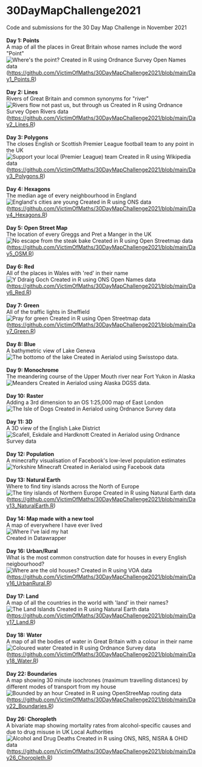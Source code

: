 # 30DayMapChallenge2021
Code and submissions for the 30 Day Map Challenge in November 2021
<br><br>
**Day 1: Points**
<br>
A map of all the places in Great Britain whose names include the word "Point"<br>
![Where's the point?](https://github.com/VictimOfMaths/30DayMapChallenge2021/blob/main/Day1_Points.png)
Created in R using Ordnance Survey Open Names data (https://github.com/VictimOfMaths/30DayMapChallenge2021/blob/main/Day1_Points.R)
<br><br>
**Day 2: Lines**
<br>
Rivers of Great Britain and common synonyms for "river"<br>
![Rivers flow not past us, but through us](https://github.com/VictimOfMaths/30DayMapChallenge2021/blob/main/Day2_Lines.png)
Created in R using Ordnance Survey Open Rivers data (https://github.com/VictimOfMaths/30DayMapChallenge2021/blob/main/Day2_Lines.R)
<br><br>
**Day 3: Polygons**
<br>
The closes English or Scottish Premier League football team to any point in the UK<br>
![Support your local (Premier League) team](https://github.com/VictimOfMaths/30DayMapChallenge2021/blob/main/Day3_Polygons.png)
Created in R using Wikipedia data (https://github.com/VictimOfMaths/30DayMapChallenge2021/blob/main/Day3_Polygons.R)
<br><br>
**Day 4: Hexagons**
<br>
The median age of every neighbourhood in England<br>
![England's cities are young](https://github.com/VictimOfMaths/30DayMapChallenge2021/blob/main/Day4_Hexagons.png)
Created in R using ONS data (https://github.com/VictimOfMaths/30DayMapChallenge2021/blob/main/Day4_Hexagons.R)
<br><br>
**Day 5: Open Street Map**
<br>
The location of every Greggs and Pret a Manger in the UK<br>
![No escape from the steak bake](https://github.com/VictimOfMaths/30DayMapChallenge2021/blob/main/Day5_OSM.png)
Created in R using Open Streetmap data (https://github.com/VictimOfMaths/30DayMapChallenge2021/blob/main/Day5_OSM.R)
<br><br>
**Day 6: Red**
<br>
All of the places in Wales with 'red' in their name<br>
![Y Ddraig Goch](https://github.com/VictimOfMaths/30DayMapChallenge2021/blob/main/Day6_Red.png)
Created in R using ONS Open Names data (https://github.com/VictimOfMaths/30DayMapChallenge2021/blob/main/Day6_Red.R)
<br><br>
**Day 7: Green**
<br>
All of the traffic lights in Sheffield<br>
![Pray for green](https://github.com/VictimOfMaths/30DayMapChallenge2021/blob/main/Day7_Green.png)
Created in R using Open Streetmap data (https://github.com/VictimOfMaths/30DayMapChallenge2021/blob/main/Day7_Green.R)
<br><br>
**Day 8: Blue**
<br>
A bathymetric view of Lake Geneva<br>
![The bottomo of the lake](https://github.com/VictimOfMaths/30DayMapChallenge2021/blob/main/Day8_Blue.png)
Created in Aerialod using Swisstopo data.
<br><br>
**Day 9: Monochrome**
<br>
The meandering course of the Upper Mouth river near Fort Yukon in Alaska<br>
![Meanders](https://github.com/VictimOfMaths/30DayMapChallenge2021/blob/main/Day9_Monochrome.png)
Created in Aerialod using Alaska DGSS data.
<br><br>
**Day 10: Raster**
<br>
Adding a 3rd dimension to an OS 1:25,000 map of East London<br>
![The Isle of Dogs](https://github.com/VictimOfMaths/30DayMapChallenge2021/blob/main/Day10_Raster.png)
Created in Aerialod using Ordnance Survey data
<br><br>
**Day 11: 3D**
<br>
A 3D view of the English Lake District<br>
![Scafell, Eskdale and Hardknott](https://github.com/VictimOfMaths/30DayMapChallenge2021/blob/main/Day11_3D.png)
Created in Aerialod using Ordnance Survey data
<br><br>
**Day 12: Population**
<br>
A minecrafty visualisation of Facebook's low-level population estimates<br>
![Yorkshire Minecraft](https://github.com/VictimOfMaths/30DayMapChallenge2021/blob/main/Day12_Population.png)
Created in Aerialod using Facebook data
<br><br>
**Day 13: Natural Earth**
<br>
Where to find tiny islands across the North of Europe<br>
![The tiny islands of Northern Europe](https://github.com/VictimOfMaths/30DayMapChallenge2021/blob/main/Day13_NaturalEarth.png)
Created in R using Natural Earth data (https://github.com/VictimOfMaths/30DayMapChallenge2021/blob/main/Day13_NaturalEarth.R)
<br><br>
**Day 14: Map made with a new tool**
<br>
A map of everywhere I have ever lived<br>
![Where I've laid my hat](https://github.com/VictimOfMaths/30DayMapChallenge2021/blob/main/Day14_NewTool.PNG)<br>
Created in Datawrapper
<br><br>
**Day 16: Urban/Rural**
<br>
What is the most common construction date for houses in every English neigbourhood?<br>
![Where are the old houses?](https://github.com/VictimOfMaths/30DayMapChallenge2021/blob/main/Day16_UrbanRural.png)
Created in R using VOA data (https://github.com/VictimOfMaths/30DayMapChallenge2021/blob/main/Day16_UrbanRural.R)
<br><br>
**Day 17: Land**
<br>
A map of all the countries in the world with 'land' in their names?<br>
![The Land Islands](https://github.com/VictimOfMaths/30DayMapChallenge2021/blob/main/Day17_Land.png)
Created in R using Natural Earth data (https://github.com/VictimOfMaths/30DayMapChallenge2021/blob/main/Day17_Land.R)
<br><br>
**Day 18: Water**
<br>
A map of all the bodies of water in Great Britain with a colour in their name<br>
![Coloured water](https://github.com/VictimOfMaths/30DayMapChallenge2021/blob/main/Day18_Water.png)
Created in R using Ordnance Survey data (https://github.com/VictimOfMaths/30DayMapChallenge2021/blob/main/Day18_Water.R)
<br><br>
**Day 22: Boundaries**
<br>
A map showing 30 minute isochrones (maximum travelling distances) by different modes of transport from my house<br>
![Bounded by an hour](https://github.com/VictimOfMaths/30DayMapChallenge2021/blob/main/Day22_Boundaries.png)
Created in R using OpenStreeMap routing data (https://github.com/VictimOfMaths/30DayMapChallenge2021/blob/main/Day22_Boundaries.R)
<br><br>
**Day 26: Choropleth**
<br>
A bivariate map showing mortality rates from alcohol-specific causes and due to drug misuse in UK Local Authorities<br>
![Alcohol and Drug Deaths](https://github.com/VictimOfMaths/30DayMapChallenge2021/blob/main/Day26_Choropleth.png)
Created in R using ONS, NRS, NISRA & OHID data (https://github.com/VictimOfMaths/30DayMapChallenge2021/blob/main/Day26_Choropleth.R)
<br><br>
